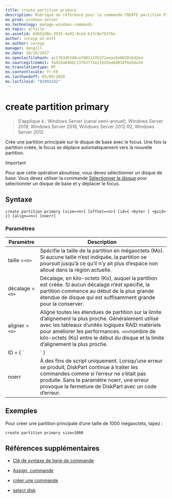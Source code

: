 ```yaml
---
title: create partition primary
description: Rubrique de référence pour la commande CREATE partition Primary, qui crée une partition principale sur le disque de base avec le focus.
ms.prod: windows-server
ms.technology: manage-windows-commands
ms.topic: article
ms.assetid: 6d652d8e-3935-4a91-8ced-b17c0e7937be
author: coreyp-at-msft
ms.author: coreyp
manager: dongill
ms.date: 10/16/2017
ms.openlocfilehash: ac1763d52d8caf90112fb371aeac5e6b501bd2ea
ms.sourcegitcommit: fad2ba64bbc13763772e21ed3eabd010f6a5da34
ms.translationtype: MT
ms.contentlocale: fr-FR
ms.lasthandoff: 05/09/2020
ms.locfileid: "82993242"
---
```

# <a name="create-partition-primary"></a>create partition primary

> S’applique à : Windows Server (canal semi-annuel), Windows Server 2019, Windows Server 2016, Windows Server 2012 R2, Windows Server 2012

Crée une partition principale sur le disque de base avec le focus. Une fois la partition créée, le focus se déplace automatiquement vers la nouvelle partition.

> [!IMPORTANT]
> Pour que cette opération aboutisse, vous devez sélectionner un disque de base. Vous devez utiliser la commande [Sélectionner le disque](select-disk.md) pour sélectionner un disque de base et y déplacer le focus.

## <a name="syntax"></a>Syntaxe

```
create partition primary [size=<n>] [offset=<n>] [id={ <byte> | <guid> }] [align=<n>] [noerr]
```

### <a name="parameters"></a>Paramètres

| Paramètre | Description |
| --------- | ----------- |
| taille =`<n>` | Spécifie la taille de la partition en mégaoctets (Mo). Si aucune taille n’est indiquée, la partition se poursuit jusqu’à ce qu’il n’y ait plus d’espace non alloué dans la région actuelle. |
| décalage =`<n>` | Décalage, en kilo-octets (Ko), auquel la partition est créée. Si aucun décalage n’est spécifié, la partition commence au début de la plus grande étendue de disque qui est suffisamment grande pour la conserver. |
| aligner =`<n>` | Aligne toutes les étendues de partition sur la limite d’alignement la plus proche. Généralement utilisé avec les tableaux d’unités logiques RAID matériels pour améliorer les performances. `<n>`nombre de kilo-octets (Ko) entre le début du disque et la limite d’alignement la plus proche. |
| ID = { `<byte>  | <guid>` } | Spécifie le type de partition. Ce paramètre est destiné uniquement aux fabricants OEM. Tous les octets ou GUID de type de partition peuvent être spécifiés avec ce paramètre. DiskPart ne vérifie pas la validité du type de partition, sauf pour s’assurer qu’il s’agit d’un octet au format hexadécimal ou d’un GUID. **Attention :** La création de partitions à l’aide de ce paramètre peut entraîner l’échec de votre ordinateur ou l’impossibilité de démarrer. À moins que vous ne soyez un fabricant d’ordinateurs OEM ou un professionnel de l’informatique expérimenté avec les disques GPT, ne créez pas de partitions sur des disques GPT à l’aide de ce paramètre. Au lieu de cela, utilisez toujours la commande [Create partition EFI](create-partition-efi.md) pour créer des partitions système EFI, la commande [Create partition MSR](create-partition-msr.md) pour créer des partitions réservées Microsoft et la commande [Create partition Primary](create-partition-primary.md)) (sans le `id={ <byte>  | <guid>` paramètre) pour créer des partitions principales sur des disques GPT.<p>**Pour les disques d’enregistrement de démarrage principal (MBR)**, vous devez spécifier un octet de type de partition, au format hexadécimal, pour la partition. Si ce paramètre n’est pas spécifié, la commande crée une partition `0x06`de type, qui spécifie qu’aucun système de fichiers n’est installé. Voici quelques exemples :<ul><li>**Partition de données LDM :** 0x42</li><li>**Partition de récupération :** 0x27</li><li>**Partition OEM reconnue :** 0x12, 0X84, 0XDE, 0XFE, 0xa0</li></ul><p>**Pour les disques de table de partition GUID (GPT)**, vous pouvez spécifier un GUID de type de partition pour la partition que vous souhaitez créer. Les GUID reconnus sont les suivants :<ul><li>**Partition système EFI :** C12A7328-F81F-11D2-BA4B-00A0C93EC93B</li><li>**Partition réservée Microsoft :** e3c9e316-0b5c-4db8-817d-f92df00215ae</li><li>**Partition de données de base :** ebd0a0a2-b9e5-4433-87C0-68b6b72699c7</li><li>**Partition de métadonnées LDM (disque dynamique) :** 5808c8aa-7e8f-42e0-85d2-e1e90434cfb3</li><li>**Partition de données LDM (disque dynamique) :** af9b60a0-1431-4f62-bc68-3311714a69ad</li><li>**Partition de récupération :** de94bba4-06d1-4d40-A16A-bfd50179d6ac<p>Si ce paramètre n’est pas spécifié pour un disque GPT, la commande crée une partition de données de base.</li></ul> |
| noerr | À des fins de script uniquement. Lorsqu’une erreur se produit, DiskPart continue à traiter les commandes comme si l’erreur ne s’était pas produite. Sans le paramètre noerr, une erreur provoque la fermeture de DiskPart avec un code d’erreur. |

## <a name="examples"></a>Exemples

Pour créer une partition principale d’une taille de 1000 mégaoctets, tapez :

```
create partition primary size=1000
```

## <a name="additional-references"></a>Références supplémentaires

- [Clé de syntaxe de ligne de commande](command-line-syntax-key.md)

- [Assign, commande](assign.md)

- [créer une commande](create.md)

- [select disk](select-disk.md)
